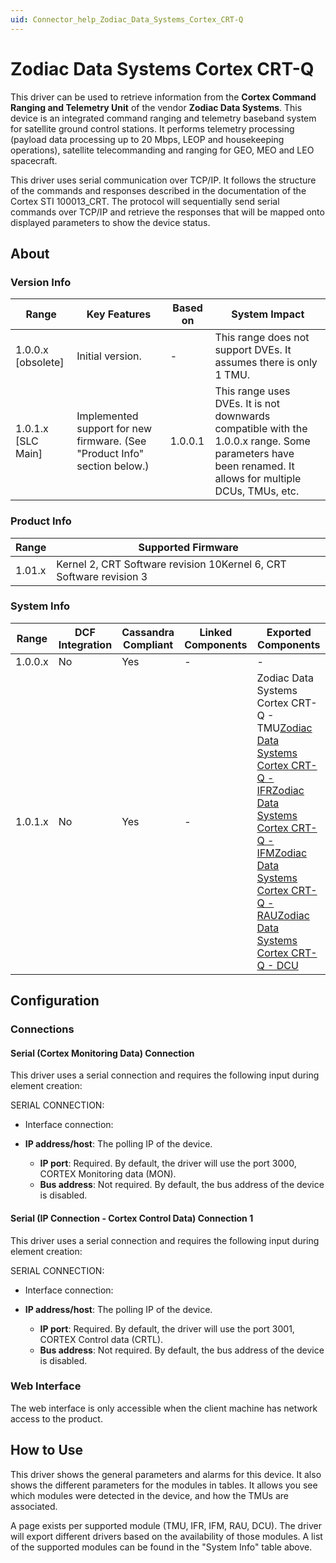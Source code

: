 ```yaml
---
uid: Connector_help_Zodiac_Data_Systems_Cortex_CRT-Q
---
```


# Zodiac Data Systems Cortex CRT-Q

This driver can be used to retrieve information from the **Cortex Command Ranging and Telemetry Unit** of the vendor **Zodiac Data Systems**. This device is an integrated command ranging and telemetry baseband system for satellite ground control stations. It performs telemetry processing (payload data processing up to 20 Mbps, LEOP and housekeeping operations), satellite telecommanding and ranging for GEO, MEO and LEO spacecraft.

This driver uses serial communication over TCP/IP. It follows the structure of the commands and responses described in the documentation of the Cortex STI 100013_CRT. The protocol will sequentially send serial commands over TCP/IP and retrieve the responses that will be mapped onto displayed parameters to show the device status.

## About

### Version Info

| **Range**            | **Key Features**                                                          | **Based on** | **System Impact**                                                                                                                                       |
|----------------------|---------------------------------------------------------------------------|--------------|---------------------------------------------------------------------------------------------------------------------------------------------------------|
| 1.0.0.x \[obsolete\] | Initial version.                                                          | \-           | This range does not support DVEs. It assumes there is only 1 TMU.                                                                                       |
| 1.0.1.x \[SLC Main\] | Implemented support for new firmware. (See "Product Info" section below.) | 1.0.0.1      | This range uses DVEs. It is not downwards compatible with the 1.0.0.x range. Some parameters have been renamed. It allows for multiple DCUs, TMUs, etc. |

### Product Info

| **Range** | **Supported Firmware**                                              |
|-----------|---------------------------------------------------------------------|
| 1.01.x    | Kernel 2, CRT Software revision 10Kernel 6, CRT Software revision 3 |

### System Info

| **Range** | **DCF Integration** | **Cassandra Compliant** | **Linked Components** | **Exported Components**                                                                                                                                                                                                                                                                                                                                                                                                                                                                                |
|-----------|---------------------|-------------------------|-----------------------|--------------------------------------------------------------------------------------------------------------------------------------------------------------------------------------------------------------------------------------------------------------------------------------------------------------------------------------------------------------------------------------------------------------------------------------------------------------------------------------------------------|
| 1.0.0.x   | No                  | Yes                     | \-                    | \-                                                                                                                                                                                                                                                                                                                                                                                                                                                                                                     |
| 1.0.1.x   | No                  | Yes                     | \-                    | Zodiac Data Systems Cortex CRT-Q - TMU[Zodiac Data Systems Cortex CRT-Q - IFR](/Driver%20Help/Zodiac%20Data%20Systems%20Cortex%20CRT-Q%20-%20IFR.aspx)[Zodiac Data Systems Cortex CRT-Q - IFM](/Driver%20Help/Zodiac%20Data%20Systems%20Cortex%20CRT-Q%20-%20IFM.aspx)[Zodiac Data Systems Cortex CRT-Q - RAU](/Driver%20Help/Zodiac%20Data%20Systems%20Cortex%20CRT-Q%20-%20RAU.aspx)[Zodiac Data Systems Cortex CRT-Q - DCU](xref:Connector_help_Zodiac_Data_Systems_Cortex_CRT-Q_-_DCU) |

## Configuration

### Connections

#### Serial (Cortex Monitoring Data) Connection

This driver uses a serial connection and requires the following input during element creation:

SERIAL CONNECTION:

- Interface connection:

- **IP address/host**: The polling IP of the device.
  - **IP port**: Required. By default, the driver will use the port 3000, CORTEX Monitoring data (MON).
  - **Bus address**: Not required. By default, the bus address of the device is disabled.

#### Serial (IP Connection - Cortex Control Data) Connection 1

This driver uses a serial connection and requires the following input during element creation:

SERIAL CONNECTION:

- Interface connection:

- **IP address/host**: The polling IP of the device.
  - **IP port**: Required. By default, the driver will use the port 3001, CORTEX Control data (CRTL).
  - **Bus address**: Not required. By default, the bus address of the device is disabled.

### Web Interface

The web interface is only accessible when the client machine has network access to the product.

## How to Use

This driver shows the general parameters and alarms for this device. It also shows the different parameters for the modules in tables. It allows you see which modules were detected in the device, and how the TMUs are associated.

A page exists per supported module (TMU, IFR, IFM, RAU, DCU). The driver will export different drivers based on the availability of those modules. A list of the supported modules can be found in the "System Info" table above.
